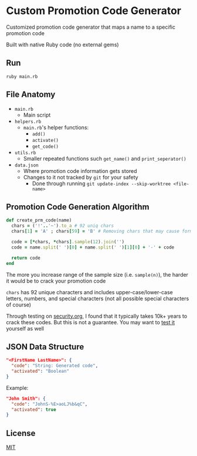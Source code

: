 # Custom Promotion Code Generator
Customized promotion code generator that maps a name to a specific promotion code

Built with native Ruby code (no external gems)

## Run
```
ruby main.rb
```

## File Anatomy
- `main.rb`
  - Main script
- `helpers.rb`
  - `main.rb`'s helper functions:
    - `add()`
    - `activate()`
    - `get_code()`
- `utils.rb`
  - Smaller repeated functions such `get_name()` and `print_seperator()`
- `data.json`
  - Where promotion code information gets stored
  - Changes to it not tracked by `git` for your safety
    - Done through running `git update-index --skip-worktree <file-name>`

## Promotion Code Generation Algorithm
```Ruby
def create_prm_code(name)
  chars = ('!'..'~').to_a # 92 uniq chars
  chars[1] = 'A' ; chars[59] = 'B' # Removing chars that may cause form failure

  code = [*chars, *chars].sample(12).join('')
  code = name.split(' ')[0] + name.split(' ')[1][0] + '-' + code

  return code
end
```
The more you increase range of the sample size (i.e. `sample(n)`), the harder
it would be to crack your promotion code

`chars` has 92 unique characters and includes upper-case/lower-case letters, numbers, and special characters (not all possible special characters of course)
  
Through testing on [security.org](www.security.org), I found that it typically takes 10k+ years to crack these codes. But this is not a guarantee. You may want to [test it](https://www.security.org/how-secure-is-my-password/) yourself as well


## JSON Data Structure
```JSON
"<FirstName LastName>": {
  "code": "String: Generated code",
  "activated": "Boolean"
}
```

Example:
```JSON
"John Smith": {
  "code": "JohnS-%E>aoLJ%b&qC",
  "activated": true
}
```

## License
[MIT](https://choosealicense.com/licenses/mit/)
